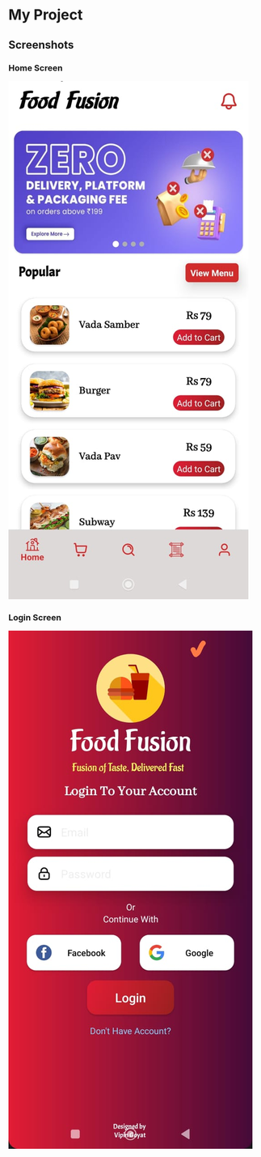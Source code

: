 # My Project

## Screenshots

### Home Screen
![Home Screen](assets/PHOTO-2024-08-02-10-38-27.jpg)

### Login Screen
![Login Screen](assets/PHOTO-2024-08-02-10-38-28.jpg)
